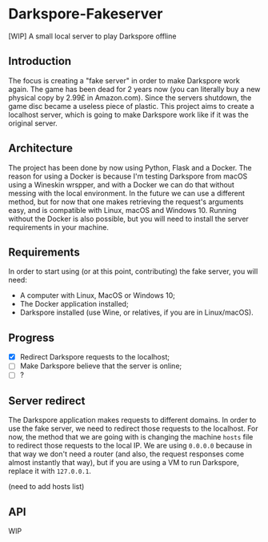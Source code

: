 # Darkspore-Fakeserver
[WIP] A small local server to play Darkspore offline

## Introduction
The focus is creating a "fake server" in order to make Darkspore work again. The game has been dead for 2 years now (you can literally buy a new physical copy by 2.99£ in Amazon.com). Since the servers shutdown, the game disc became a useless piece of plastic. This project aims to create a localhost server, which is going to make Darkspore work like if it was the original server.

## Architecture
The project has been done by now using Python, Flask and a Docker. The reason for using a Docker is because I'm testing Darkspore from macOS using a Wineskin wrspper, and with a Docker we can do that without messing with the local environment. In the future we can use a different method, but for now that one makes retrieving the request's arguments easy, and is compatible with Linux, macOS and Windows 10. Running without the Docker is also possible, but you will need to install the server requirements in your machine.

## Requirements
In order to start using (or at this point, contributing) the fake server, you will need:
- A computer with Linux, MacOS or Windows 10;
- The Docker application installed;
- Darkspore installed (use Wine, or relatives, if you are in Linux/macOS).

## Progress
- [x] Redirect Darkspore requests to the localhost;
- [ ] Make Darkspore believe that the server is online;
- [ ] ?

## Server redirect
The Darkspore application makes requests to different domains. In order to use the fake server, we need to redirect those requests to the localhost. For now, the method that we are going with is changing the machine `hosts` file to redirect those requests to the local IP. We are using `0.0.0.0` because in that way we don't need a router (and also, the request responses come almost instantly that way), but if you are using a VM to run Darkspore, replace it with `127.0.0.1`.

(need to add hosts list)

## API
WIP

